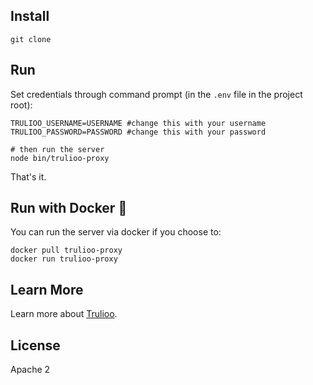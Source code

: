 ## Install

`git clone `

## Run
Set credentials through command prompt (in the `.env` file in the project root):

```
TRULIOO_USERNAME=USERNAME #change this with your username
TRULIOO_PASSWORD=PASSWORD #change this with your password

# then run the server
node bin/trulioo-proxy
```

That's it.

## Run with Docker 🐳

You can run the server via docker if you choose to:
```
docker pull trulioo-proxy
docker run trulioo-proxy
```

## Learn More

Learn more about  [Trulioo](https://www.trulioo.com/).

## License

Apache 2
